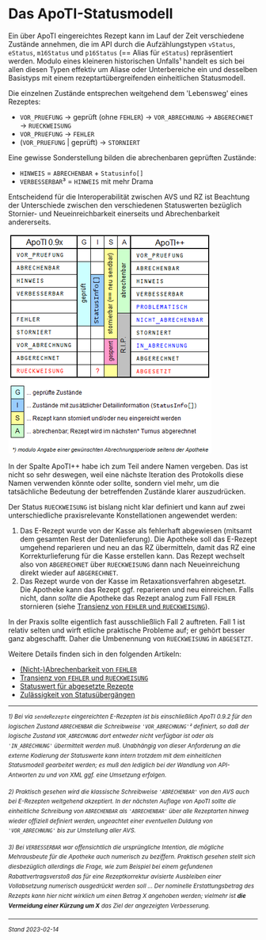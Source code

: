 # Das ApoTI-Statusmodell

Ein über ApoTI eingereichtes Rezept kann im Lauf der Zeit verschiedene Zustände annehmen, die im API durch die Aufzählungstypen `vStatus`, `eStatus`, `m16Status` und `p16Status` (== Alias für `eStatus`) repräsentiert werden. Modulo eines kleineren historischen Unfalls¹ handelt es sich bei allen diesen Typen effektiv um Aliase oder Unterbereiche ein und desselben Basistyps mit einem rezeptartübergreifenden einheitlichen Statusmodell.

Die einzelnen Zustände entsprechen weitgehend dem 'Lebensweg' eines Rezeptes:

- `VOR_PRUEFUNG` → geprüft (ohne `FEHLER`) → `VOR_ABRECHNUNG` → `ABGERECHNET` → `RUECKWEISUNG`
- `VOR_PRUEFUNG` → `FEHLER`
- (`VOR_PRUEFUNG` | geprüft) → `STORNIERT`

Eine gewisse Sonderstellung bilden die abrechenbaren geprüften Zustände:
- `HINWEIS` = `ABRECHENBAR` + `Statusinfo[]`
- `VERBESSERBAR`³ = `HINWEIS` mit mehr Drama

Entscheidend für die Interoperabilität zwischen AVS und RZ ist Beachtung der Unterschiede zwischen den verschiedenen Statuswerten bezüglich Stornier- und Neueinreichbarkeit einerseits und Abrechenbarkeit andererseits.

![image](ApoTI-Statusmodell.png)

In der Spalte ApoTI++ habe ich zum Teil andere Namen vergeben. Das ist nicht so sehr deswegen, weil eine nächste Iteration des Protokolls diese Namen verwenden könnte oder sollte, sondern viel mehr, um die tatsächliche Bedeutung der betreffenden Zustände klarer auszudrücken. 

Der Status `RUECKWEISUNG` ist bislang nicht klar definiert und kann auf zwei unterschiedliche praxisrelevante Konstellationen angewendet werden:
1) Das E-Rezept wurde von der Kasse als fehlerhaft abgewiesen (mitsamt dem gesamten Rest der Datenlieferung). Die Apotheke soll das E-Rezept umgehend reparieren und neu an das RZ übermitteln, damit das RZ eine Korrekturlieferung für die Kasse erstellen kann. Das Rezept wechselt also von `ABGERECHNET` über `RUECKWEISUNG` dann nach Neueinreichung direkt wieder auf `ABGERECHNET`.
2) Das Rezept wurde von der Kasse im Retaxationsverfahren abgesetzt. Die Apotheke kann das Rezept ggf. reparieren und neu einreichen. Falls nicht, dann *sollte* die Apotheke das Rezept analog zum Fall `FEHLER` stornieren (siehe [Transienz von `FEHLER` und `RUECKWEISUNG`][TvFuR]).


In der Praxis sollte eigentlich fast ausschließlich Fall 2 auftreten. Fall 1 ist relativ selten und wirft etliche praktische Probleme auf; er gehört besser ganz abgeschafft. Daher die Umbenennung von `RUECKWEISUNG` in `ABGESETZT`.

Weitere Details finden sich in den folgenden Artikeln:

- [(Nicht-)Abrechenbarkeit von `FEHLER`][NAvF]
- [Transienz von `FEHLER` und `RUECKWEISUNG`][TvFuR]
- [Statuswert für abgesetzte Rezepte][SfaR]
- [Zulässigkeit von Statusübergängen][ZvSä]

[TvFuR]: Transienz%20von%20FEHLER%20und%20RUECKWEISUNG.md
[NAvF]: (Nicht-)Abrechenbarkeit%20von%20FEHLER.md
[SfaR]: Statuswert%20für%20abgesetzte%20Rezepte.md
[ZvSä]: Zulässigkeit%20von%20Statusübergängen.md

---
<sup>*1) Bei via `sendeRezepte` eingereichten E-Rezepten ist bis einschließlich ApoTI 0.9.2 für den logischen Zustand `ABRECHENBAR` die Schreibweise `'VOR_ABRECHNUNG'`² definiert, so daß der logische Zustand `VOR_ABRECHNUNG` dort entweder nicht verfügbar ist oder als `'IN_ABRECHNUNG'` übermittelt werden muß. Unabhängig von dieser Anforderung an die externe Kodierung der Statuswerte kann intern trotzdem mit dem einheitlichen Statusmodell gearbeitet werden; es muß den lediglich bei der Wandlung von API-Antworten zu und von XML ggf. eine Umsetzung erfolgen.</sup>* 

<sup>*2) Praktisch gesehen wird die klassische Schreibweise `'ABRECHENBAR'` von den AVS auch bei E-Rezepten weitgehend akzeptiert. In der nächsten Auflage von ApoTI sollte die einheitliche Schreibung von `ABRECHENBAR` als `'ABRECHENBAR'` über alle Rezeptarten hinweg wieder offiziell definiert werden, ungeachtet einer eventuellen Duldung von `'VOR_ABRECHNUNG'` bis zur Umstellung aller AVS.*</sup>

<sup>*3) Bei `VERBESSERBAR` war offensichtlich die ursprüngliche Intention, die mögliche Mehrausbeute für die Apotheke auch numerisch zu beziffern. Praktisch gesehen stellt sich diesbezüglich allerdings die Frage, wie zum Beispiel bei einem gefundenen Rabattvertragsverstoß das für eine Rezeptkorrektur avisierte Ausbleiben einer Vollabsetzung numerisch ausgedrückt werden soll ... Der nominelle Erstattungsbetrag des Rezepts kann hier nicht wirklich um einen Betrag X angehoben werden; vielmehr ist __die Vermeidung einer Kürzung um X__ das Ziel der angezeigten Verbesserung.*</sup>

---
<sup>*Stand 2023-02-14*</sup>
